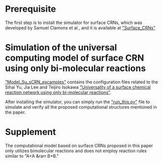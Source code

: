 Prerequisite
============================================================

The first step is to install the simulator for surface CRNs, 
which was developed by Samuel Clamons et al., 
and it is available at ["Surface_CRNs"](https://github.com/sclamons/surface_crns)

Simulation of the universal computing model of surface CRN using only bi-molecular reactions
============================================================

["Model_Su_sCRN_excamples"](https://github.com/SihaiYu/Only_bi-molecular_reactions_sCRN_model/tree/main/Model_Su_sCRN_excamples) contains the configuration files related to the Sihai Yu, Jia Lee and Teijiro Isokawa ["Universality of a surface chemical reaction network using only bi-molecular reactions"](https://www.researchsquare.com/article/rs-3856568/v1).

After installing the simulator, you can simply run the ["run_this.py"](https://github.com/SihaiYu/Only_bi-molecular_reactions_sCRN_model/blob/main/Model_Su_sCRN_excamples/run_this.py) file to simulate and verify all the proposed computational structures mentioned in the paper.

Supplement
============================================================

The computational model based on surface CRNs proposed in this paper only utilizes bimolecular reactions and does not employ reaction rules similar to "A+A &rarr B+B."











